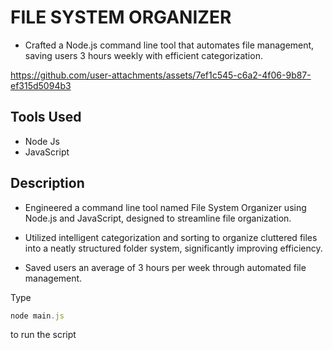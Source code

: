 # FILE SYSTEM ORGANIZER

- Crafted a Node.js command line tool that automates file management, saving users 3 hours weekly with efficient categorization.

https://github.com/user-attachments/assets/7ef1c545-c6a2-4f06-9b87-ef315d5094b3

## Tools Used

- Node Js
- JavaScript

## Description

- Engineered a command line tool named File System Organizer using Node.js and JavaScript, designed to streamline file organization.

- Utilized intelligent categorization and sorting to organize cluttered files into a neatly structured folder system, significantly improving efficiency.

- Saved users an average of 3 hours per week through automated file management.

Type 
```js
node main.js
``` 
to run the script
